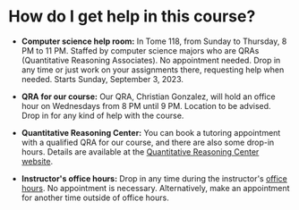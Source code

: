 # How do I get help in this course?

* **Computer science help room:** In Tome 118, from Sunday to
  Thursday, 8 PM to 11 PM. Staffed by computer science majors who are
  QRAs (Quantitative Reasoning Associates). No appointment
  needed. Drop in any time or just work on your assignments there,
  requesting help when needed. Starts Sunday, September 3, 2023.

* **QRA for our course:** Our QRA, Christian Gonzalez, will hold an office hour on Wednesdays from 8 PM until 9 PM. Location to be advised. Drop in for any kind of help with the course.

* **Quantitative Reasoning Center:** You can book a tutoring appointment with a qualified QRA for our course, and there are also some drop-in hours. Details are available at the [Quantitative Reasoning Center website](https://www.dickinson.edu/info/20525/quantitative_reasoning_center/2962/quantitative_reasoning_center).

* **Instructor's office hours:** Drop in any time during the
  instructor's [office
  hours](https://users.dickinson.edu/~jmac/office-hours.html). No
  appointment is necessary. Alternatively, make an appointment for
  another time outside of office hours.
